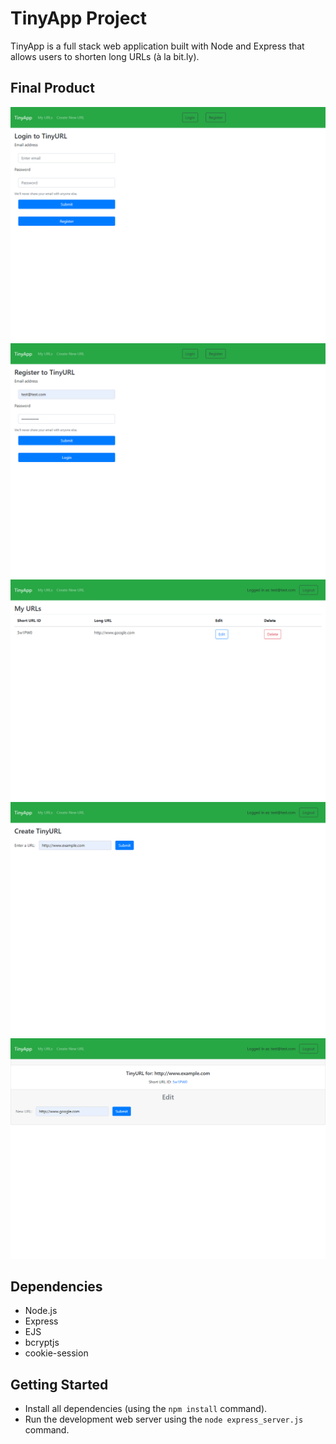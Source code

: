 # TinyApp Project

TinyApp is a full stack web application built with Node and Express that allows users to shorten long URLs (à la bit.ly).

## Final Product

!["Login"](https://github.com/anironL/W03_tinyapp/blob/main/docs/localhost_8080_login_page.png)
!["Register"](https://github.com/anironL/W03_tinyapp/blob/main/docs/localhost_8080_register_page.png)
!["Index page"](https://github.com/anironL/W03_tinyapp/blob/main/docs/localhost_8080_urls_index_page.png)
!["Create short URLs."](https://github.com/anironL/W03_tinyapp/blob/main/docs/localhost_8080_urls_create_shortURL.png)
!["Share and edit created URLs."](https://github.com/anironL/W03_tinyapp/blob/main/docs/localhost_8080_urls_edit_longURL.png)

## Dependencies

- Node.js
- Express
- EJS
- bcryptjs
- cookie-session

## Getting Started

- Install all dependencies (using the `npm install` command).
- Run the development web server using the `node express_server.js` command.